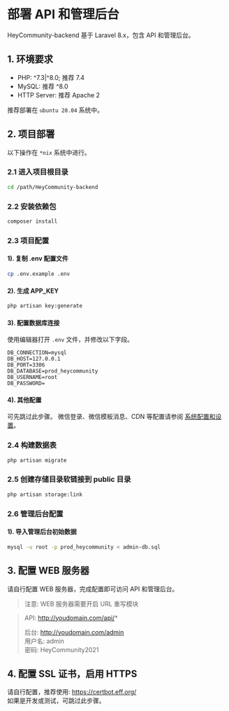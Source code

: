 部署 API 和管理后台
=========================

HeyCommunity-backend 基于 Laravel 8.x，包含 API 和管理后台。

## 1. 环境要求

- PHP: ^7.3|^8.0; 推荐 7.4
- MySQL: 推荐 ^8.0
- HTTP Server: 推荐 Apache 2

推荐部署在 `ubuntu 20.04` 系统中。

## 2. 项目部署

以下操作在 `*nix` 系统中进行。

### 2.1 进入项目根目录

``` bash
cd /path/HeyCommunity-backend
```

### 2.2 安装依赖包

```bash
composer install
```

### 2.3 项目配置

#### 1). 复制 .env 配置文件

```bash
cp .env.example .env
```

#### 2). 生成 APP_KEY

```bash
php artisan key:generate
```

#### 3). 配置数据库连接

使用编辑器打开 `.env` 文件，并修改以下字段。

```env
DB_CONNECTION=mysql
DB_HOST=127.0.0.1
DB_PORT=3306
DB_DATABASE=prod_heycommunity
DB_USERNAME=root
DB_PASSWORD=
```

#### 4). 其他配置

可先跳过此步骤。
微信登录、微信模板消息、CDN 等配置请参阅 [系统配置和设置](2.系统配置和设置.md)。

### 2.4 构建数据表

```bash
php artisan migrate
```

### 2.5 创建存储目录软链接到 public 目录

```bash
php artisan storage:link
```

### 2.6 管理后台配置

#### 1). 导入管理后台初始数据

```bash
mysql -u root -p prod_heycommunity < admin-db.sql
```

## 3. 配置 WEB 服务器

请自行配置 WEB 服务器，完成配置即可访问 API 和管理后台。

> 注意: WEB 服务器需要开启 URL 重写模块

> API: http://youdomain.com/api/*
>
> 后台: http://youdomain.com/admin   
> 用户名: admin   
> 密码: HeyCommunity2021

## 4. 配置 SSL 证书，启用 HTTPS

请自行配置，推荐使用: https://certbot.eff.org/   
如果是开发或测试，可跳过此步骤。   
